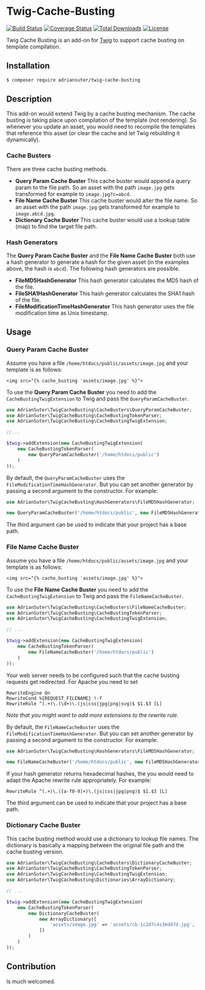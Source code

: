 # Twig-Cache-Busting

[![Build Status](https://travis-ci.org/adriansuter/Twig-Cache-Busting.svg?branch=master)](https://travis-ci.org/adriansuter/Twig-Cache-Busting)
[![Coverage Status](https://coveralls.io/repos/github/adriansuter/Twig-Cache-Busting/badge.svg?branch=master)](https://coveralls.io/github/adriansuter/Twig-Cache-Busting?branch=master)
[![Total Downloads](https://poser.pugx.org/adriansuter/twig-cache-busting/downloads)](https://packagist.org/packages/adriansuter/twig-cache-busting)
[![License](https://poser.pugx.org/adriansuter/twig-cache-busting/license)](https://packagist.org/packages/adriansuter/twig-cache-busting)

Twig Cache Busting is an add-on for [Twig](https://twig.symfony.com/) to support cache busting on template compilation.


## Installation

```bash
$ composer require adriansuter/twig-cache-busting
```


## Description

This add-on would extend Twig by a cache busting mechanism. The cache busting is taking
place upon compilation of the template (not rendering). So whenever you update an asset, you
would need to recompile the templates that reference this asset (or clear the cache and let
Twig rebuilding it dynamically).

### Cache Busters

There are three cache busting methods.

- **Query Param Cache Buster**
  This cache buster would append a query param to the file path. So an asset with the path `image.jpg` gets transformed for example to `image.jpg?c=abcd`.
- **File Name Cache Buster**
  This cache buster would alter the file name. So an asset with the path `image.jpg` gets transformed for example to `image.abcd.jpg`.
- **Dictionary Cache Buster**
  This cache buster would use a lookup table (map) to find the target file path.

### Hash Generators

The **Query Param Cache Buster** and the **File Name Cache Buster** both use a hash generator
to generate a hash for the given asset (in the examples above, the hash is `abcd`). The following hash
generators are possible.

- **FileMD5HashGenerator**
  This hash generator calculates the MD5 hash of the file.
- **FileSHA1HashGenerator**
  This hash generator calculates the SHA1 hash of the file.
- **FileModificationTimeHashGenerator**
  This hash generator uses the file modification time as Unix timestamp.


## Usage

### Query Param Cache Buster

Assume you have a file `/home/htdocs/public/assets/image.jpg` and your template is as follows:

```twig
<img src="{% cache_busting 'assets/image.jpg' %}">
```

To use the **Query Param Cache Buster** you need to add the `CacheBustingTwigExtension` to Twig
and pass the `QueryParamCacheBuster`.

```php
use AdrianSuter\TwigCacheBusting\CacheBusters\QueryParamCacheBuster;
use AdrianSuter\TwigCacheBusting\CacheBustingTokenParser;
use AdrianSuter\TwigCacheBusting\CacheBustingTwigExtension;

//...

$twig->addExtension(new CacheBustingTwigExtension(
    new CacheBustingTokenParser(
        new QueryParamCacheBuster('/home/htdocs/public')
	)
));
```

By default, the `QueryParamCacheBuster` uses the `FileModificationTimeHashGenerator`. But you can set another
generator by passing a second argument to the constructor. For example:

 ```php
use AdrianSuter\TwigCacheBusting\HashGenerators\FileMD5HashGenerator;

new QueryParamCacheBuster('/home/htdocs/public', new FileMD5HashGenerator())
```

The third argument can be used to indicate that your project has a base path.


### File Name Cache Buster

Assume you have a file `/home/htdocs/public/assets/image.jpg` and your template is as follows:

```twig
<img src="{% cache_busting 'assets/image.jpg' %}">
```

To use the **File Name Cache Buster** you need to add the `CacheBustingTwigExtension` to Twig
and pass the `FileNameCacheBuster`.

```php
use AdrianSuter\TwigCacheBusting\CacheBusters\FileNameCacheBuster;
use AdrianSuter\TwigCacheBusting\CacheBustingTokenParser;
use AdrianSuter\TwigCacheBusting\CacheBustingTwigExtension;

// ...

$twig->addExtension(new CacheBustingTwigExtension(
    new CacheBustingTokenParser(
        new FileNameCacheBuster('/home/htdocs/public')
    )
));
```

Your web server needs to be configured such that the cache busting requests get 
redirected. For Apache you need to set
```apacheconfig
RewriteEngine On
RewriteCond %{REQUEST_FILENAME} !-f
RewriteRule ^(.+)\.(\d+)\.(js|css|jpg|png|svg)$ $1.$3 [L]
```

*Note that you might want to add more extensions to the rewrite rule.*

By default, the `FileNameCacheBuster` uses the `FileModificationTimeHashGenerator`. But you can set another
generator by passing a second argument to the constructor. For example:

 ```php
use AdrianSuter\TwigCacheBusting\HashGenerators\FileMD5HashGenerator;

new FileNameCacheBuster('/home/htdocs/public', new FileMD5HashGenerator())
```

If your hash generator returns hexadecimal hashes, the you would need to adapt the Apache 
rewrite rule appropriately. For example:

```apacheconfig
RewriteRule ^(.+)\.([a-f0-9]+)\.(js|css|jpg|png)$ $1.$3 [L]
```

The third argument can be used to indicate that your project has a base path.


### Dictionary Cache Buster

This cache busting method would use a dictionary to lookup file names. The dictionary is
basically a mapping between the original file path and the cache busting version.

```php
use AdrianSuter\TwigCacheBusting\CacheBusters\DictionaryCacheBuster;
use AdrianSuter\TwigCacheBusting\CacheBustingTokenParser;
use AdrianSuter\TwigCacheBusting\CacheBustingTwigExtension;
use AdrianSuter\TwigCacheBusting\Dictionaries\ArrayDictionary;

// ...

$twig->addExtension(new CacheBustingTwigExtension(
	new CacheBustingTokenParser(
		new DictionaryCacheBuster(
			new ArrayDictionary([
				'assets/image.jpg' => 'assets/cb-1c2d7c4s36d47d.jpg',
			])
		)
	)
));
```


## Contribution

Is much welcomed.
